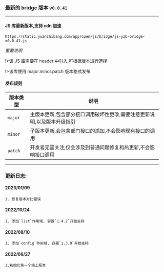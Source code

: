 ### 最新的 bridge 版本 `v0.0.41`

---

#### JS 库最新版本,支持 cdn 加速

`https://static.yuanzhibang.com/app/open/js/bridge/js-yzb-bridge-v0.0.41.js`

_重要说明_

!>该 JS 库需要在 header 中引入,可根据版本进行选择

!>该库使用 major.minor.patch 版本格式发布

#### 发布规则

| 版本类型 | 说明                                                                    |
| -------- | ----------------------------------------------------------------------- |
| `major`  | 主版本更新,包含部分接口调用破坏性更改,需要注意更新说明,以及版本升级指引 |
| `minor`  | 子版本更新,会包含部门接口的添加,不会影响现有接口的调用                  |
| `patch`  | 开发者无需关注,仅会涉及到普通问题修复和热更新,不会影响接口调用          |

---


### 更新日志:

#### 2023/01/09

```
1. 修复版本对比错误
```

#### 2022/10/24

```
1. 添加`list`作用域, 容器`1.4.2`开始支持
```

#### 2022/08/10

```
1. 添加`config`作用域, 容器`1.3.0`开始支持
```

#### 2022/06/27

```
1.初始化第一个线上版本
```
